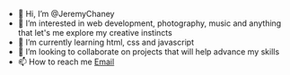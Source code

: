 - 👋 Hi, I’m @JeremyChaney
- 👀 I’m interested in web development, photography, music and anything that let's me explore my creative instincts
- 🌱 I’m currently learning html, css and javascript
- 💞️ I’m looking to collaborate on projects that will help advance my skills
- 📫 How to reach me <a href="mailto:jeremychaney@hotmail.com">Email</a>


<!---
JeremyChaney/JeremyChaney is a ✨ special ✨ repository because its `README.md` (this file) appears on your GitHub profile.
You can click the Preview link to take a look at your changes.
--->
